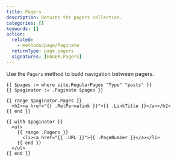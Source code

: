 ```yaml
---
title: Pagers
description: Returns the pagers collection.
categories: []
keywords: []
action:
  related:
    - methods/page/Paginate
  returnType: page.pagers
  signatures: [PAGER.Pagers]
---
```


Use the `Pagers` method to build navigation between pagers.

```go-html-template
{{ $pages := where site.RegularPages "Type" "posts" }}
{{ $paginator := .Paginate $pages }}

{{ range $paginator.Pages }}
  <h2><a href="{{ .RelPermalink }}">{{ .LinkTitle }}</a></h2>
{{ end }}

{{ with $paginator }}
  <ul>
    {{ range .Pagers }}
      <li><a href="{{ .URL }}">{{ .PageNumber }}</a></li>
    {{ end }}
  </ul>
{{ end }}
```
